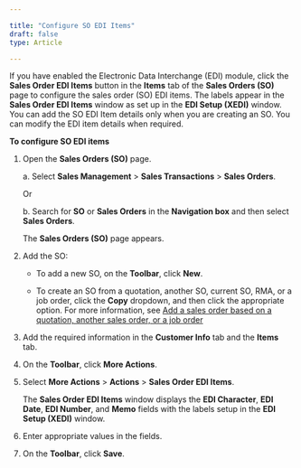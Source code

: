 ```yaml
---

title: "Configure SO EDI Items"
draft: false
type: Article

---
```


If you have enabled the Electronic Data Interchange (EDI) module, click the **Sales Order EDI Items** button in the **Items** tab of the **Sales Orders (SO)** page to configure the sales order (SO) EDI items. The labels appear in the **Sales Order EDI Items** window as set up in the **EDI Setup (XEDI)** window. You can add the SO EDI Item details only when you are creating an SO. You can modify the EDI item details when required.

**To configure SO EDI items**

1. Open the **Sales Orders (SO)** page.

    a. Select **Sales Management** > **Sales Transactions** > **Sales Orders**.

    Or

    b. Search for **SO** or **Sales Orders** in the **Navigation box** and then select **Sales Orders**.

    The **Sales Orders (SO)** page appears.

2. Add the SO:

    - To add a new SO, on the **Toolbar**, click **New**.

    - To create an SO from a quotation, another SO, current SO, RMA, or a job order, click the **Copy** dropdown, and then click the appropriate option. For more information, see [Add a sales order based on a quotation, another sales order, or a job order]()

3. Add the required information in the **Customer Info** tab and the **Items** tab.

4. On the **Toolbar**, click **More Actions**.

5. Select **More Actions** > **Actions** > **Sales Order EDI Items**.

    The **Sales Order EDI Items** window displays the **EDI Character**, **EDI Date**, **EDI Number**, and **Memo** fields with the labels setup in the **EDI Setup (XEDI)** window.

6. Enter appropriate values in the fields.

7. On the **Toolbar**, click **Save**.
